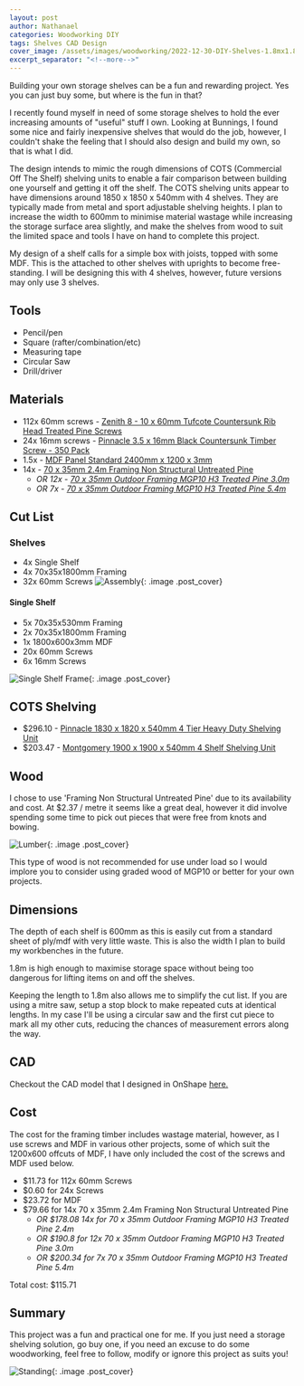 ```yaml
---
layout: post
author: Nathanael
categories: Woodworking DIY
tags: Shelves CAD Design
cover_image: /assets/images/woodworking/2022-12-30-DIY-Shelves-1.8mx1.8mx0.6m/DIY-Shelves-1.8mx1.8mx0.6m-CAD.png
excerpt_separator: "<!--more-->"
---
```

Building your own storage shelves can be a fun and rewarding project. Yes you can just buy some, but where is the fun in that?
<!--more-->

I recently found myself in need of some storage shelves to hold the ever increasing amounts of "useful" stuff I own. Looking at Bunnings, I found some nice and fairly inexpensive shelves that would do the job, however, I couldn't shake the feeling that I should also design and build my own, so that is what I did.

The design intends to mimic the rough dimensions of COTS (Commercial Off The Shelf) shelving units to enable a fair comparison between building one yourself and getting it off the shelf. The COTS shelving units appear to have dimensions around 1850 x 1850 x 540mm with 4 shelves. They are typically made from metal and sport adjustable shelving heights. I plan to increase the width to 600mm to minimise material wastage while increasing the storage surface area slightly, and make the shelves from wood to suit the limited space and tools I have on hand to complete this project.

My design of a shelf calls for a simple box with joists, topped with some MDF. This is the attached to other shelves with uprights to become free-standing. I will be designing this with 4 shelves, however, future versions may only use 3 shelves.

## Tools

- Pencil/pen
- Square (rafter/combination/etc)
- Measuring tape
- Circular Saw
- Drill/driver

## Materials

- 112x 60mm screws - [Zenith 8 - 10 x 60mm Tufcote Countersunk Rib Head Treated Pine Screws](https://www.bunnings.com.au/zenith-8-10-x-60mm-tufcote-countersunk-rib-head-treated-pine-screws-500-pack_p2410196)
- 24x 16mm screws - [Pinnacle 3.5 x 16mm Black Countersunk Timber Screw - 350 Pack](https://www.bunnings.com.au/pinnacle-3-5-x-16mm-black-countersunk-timber-screw-350-pack_p0201371)
- 1.5x - [MDF Panel Standard 2400mm x 1200 x 3mm](https://www.bunnings.com.au/mdf-panel-standard-2400mm-x-1200-x-3mm_p0590021)
- 14x - [70 x 35mm 2.4m Framing Non Structural Untreated Pine](https://www.bunnings.com.au/70-x-35mm-2-4m-framing-non-structural-untreated-pine_p8032378)
  - *OR 12x - [70 x 35mm Outdoor Framing MGP10 H3 Treated Pine 3.0m](https://www.bunnings.com.au/70-x-35mm-outdoor-framing-mgp10-h3-treated-pine-3-0m_p8032105)*
  - *OR 7x - [70 x 35mm Outdoor Framing MGP10 H3 Treated Pine 5.4m](https://www.bunnings.com.au/70-x-35mm-outdoor-framing-mgp10-h3-treated-pine-5-4m_p8032113)*

## Cut List

### Shelves

- 4x Single Shelf
- 4x 70x35x1800mm Framing
- 32x 60mm Screws
![Assembly](/assets/images/woodworking/2022-12-30-DIY-Shelves-1.8mx1.8mx0.6m/assembly.jpg){: .image .post_cover}

#### Single Shelf

- 5x 70x35x530mm Framing
- 2x 70x35x1800mm Framing
- 1x 1800x600x3mm MDF
- 20x 60mm Screws
- 6x 16mm Screws

<!-- ![Single Shelf](/assets/images/woodworking/2022-12-30-DIY-Shelves-1.8mx1.8mx0.6m/shelf.png){: .image .post_cover} -->
![Single Shelf Frame](/assets/images/woodworking/2022-12-30-DIY-Shelves-1.8mx1.8mx0.6m/shelf_frame.jpg){: .image .post_cover}

## COTS Shelving

- $296.10 - [Pinnacle 1830 x 1820 x 540mm 4 Tier Heavy Duty Shelving Unit](https://www.bunnings.com.au/pinnacle-1830-x-1820-x-540mm-4-tier-heavy-duty-shelving-unit_p2582967)
- $203.47 - [Montgomery 1900 x 1900 x 540mm 4 Shelf Shelving Unit](https://www.bunnings.com.au/montgomery-1900-x-1900-x-540mm-4-shelf-shelving-unit_p0239829)

## Wood

I chose to use 'Framing Non Structural Untreated Pine' due to its availability and cost. At $2.37 / metre it seems like a great deal, however it did involve spending some time to pick out pieces that were free from knots and bowing.

![Lumber](/assets/images/woodworking/2022-12-30-DIY-Shelves-1.8mx1.8mx0.6m/lumber.jpg){: .image .post_cover}

This type of wood is not recommended for use under load so I would implore you to consider using graded wood of MGP10 or better for your own projects.

## Dimensions

The depth of each shelf is 600mm as this is easily cut from a standard sheet of ply/mdf with very little waste. This is also the width I plan to build my workbenches in the future.

1.8m is high enough to maximise storage space without being too dangerous for lifting items on and off the shelves.

Keeping the length to 1.8m also allows me to simplify the cut list. If you are using a mitre saw, setup a stop block to make repeated cuts at identical lengths. In my case I'll be using a circular saw and the first cut piece to mark all my other cuts, reducing the chances of measurement errors along the way.

## CAD

Checkout the CAD model that I designed in OnShape [here.](https://cad.onshape.com/documents/3218dad7da75d6c5908cce0a/w/33f672faa8972571ea5d0aad/e/20bc264bf0502361b7d56d5c?renderMode=0&uiState=63aaca03f13eed36bc09d91a)

## Cost

The cost for the framing timber includes wastage material, however, as I use screws and MDF in various other projects, some of which suit the 1200x600 offcuts of MDF, I have only included the cost of the screws and MDF used below.

- $11.73 for 112x 60mm Screws
- $0.60 for 24x Screws
- $23.72 for MDF
- $79.66 for 14x 70 x 35mm 2.4m Framing Non Structural Untreated Pine
  - *OR $178.08 14x for 70 x 35mm Outdoor Framing MGP10 H3 Treated Pine 2.4m*
  - *OR $190.8 for 12x 70 x 35mm Outdoor Framing MGP10 H3 Treated Pine 3.0m*
  - *OR $200.34 for 7x 70 x 35mm Outdoor Framing MGP10 H3 Treated Pine 5.4m*

Total cost: $115.71

## Summary

This project was a fun and practical one for me. If you just need a storage shelving solution, go buy one, if you need an excuse to do some woodworking, feel free to follow, modify or ignore this project as suits you!

![Standing](/assets/images/woodworking/2022-12-30-DIY-Shelves-1.8mx1.8mx0.6m/standing.jpg){: .image .post_cover}
